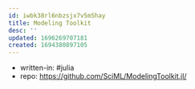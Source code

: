 ```yaml
---
id: iwbk38rl6nbzsjx7v5m5hay
title: Modeling Toolkit
desc: ''
updated: 1696269707181
created: 1694380897105
---
```


- written-in: #julia
- repo: https://github.com/SciML/ModelingToolkit.jl/